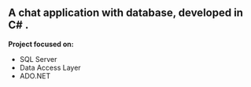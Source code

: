 ## A chat application with database, developed in C# .

**Project focused on:**
- SQL Server
- Data Access Layer
- ADO.NET
